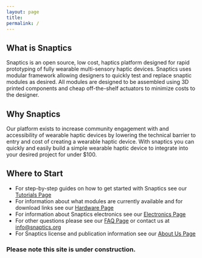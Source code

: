 ```yaml
---
layout: page
title: 
permalink: /
---
```

<!-- <p align="center">
  <img src="photos/snaptics.jpg" alt="snaptics" width="400"/>
</p> -->
## What is Snaptics
Snaptics is an open source, low cost, haptics platform designed for rapid prototyping of fully wearable multi-sensory haptic devices. 
Snaptics uses modular framework allowing designers to quickly test and replace snaptic modules as desired.
All modules are designed to be assembled using 3D printed components and cheap off-the-shelf actuators to minimize costs to the designer. 

## Why Snaptics
Our platform exists to increase community engagement with and accessibility of wearable haptic devices by lowering the technical barrier to entry and cost of creating a wearable haptic device.
With snaptics you can quickly and easily build a simple wearable haptic device to integrate into your desired project for under $100.

## Where to Start
- For step-by-step guides on how to get started with Snaptics see our [Tutorials Page](https://www.snaptics.org/tutorials/)
- For information about what modules are currently available and for download links see our [Hardware Page](https://www.snaptics.org/hardware/)
- For information about Snaptics electronics see our [Electronics Page](https://www.snaptics.org/electronics/)
- For other questions please see our [FAQ Page](https://www.snaptics.org/faq/) or contact us at <info@snaptics.org>
- For Snaptics license and publication information see our [About Us Page](https://www.snaptics.org/aboutus/)

### Please note this site is under construction. 